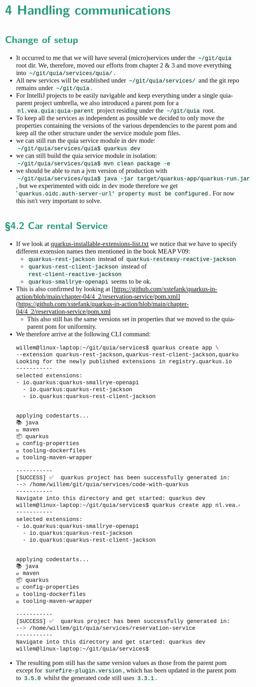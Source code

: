 <style>
body {
  font-family: "Gentium Basic", Cardo, "Linux Libertine o", "Palatino Linotype", Cambria, serif;
  font-size: 130% !important;
}
code {
	padding: 0 .25em;
	
	white-space: pre;
	font-family: "Tlwg mono", Consolas, "Liberation Mono", Menlo, Courier, monospace;
	
	background-color: #ECFFFA;
	//border: 1px solid #ccc;
	//border-radius: 3px;
}

kbd {
	display: inline-block;
	padding: 3px 5px;
	font-family: "Tlwg mono", Consolas, "Liberation Mono", Menlo, Courier, monospace;
	line-height: 10px;
	color: #555;
	vertical-align: middle;
	background-color: #ECFFFA;
	border: solid 1px #ccc;
	border-bottom-color: #bbb;
	border-radius: 3px;
	box-shadow: inset 0 -1px 0 #bbb;
}

h1,h2,h3,h4,h5 {
  color: #269B7D; 
  font-family: "fira sans", "Latin Modern Sans", Calibri, "Trebuchet MS", sans-serif;
}

img {
  width: auto; 
  height: 80%;
  max-height: 100%; 
}
</style>

# 4 Handling communications

## Change of setup
- It occurred to me that we will have several (micro)services under the `~/git/quia` root dir. We, therefore, moved our
  efforts from chapter 2 & 3 and move everything into `~/git/quia/services/quia/`. 
- All new services will be established under `~/git/quia/services/` and the git repo remains under `~/git/quia`.
- For IntelliJ projects to be easily navigable and keep everything under a single quia-parent project umbrella, we also
  introduced a parent pom for a `nl.vea.quia:quia-parent` project residing under the `~/git/quia` root.
- To keep all the services as independent as possible we decided to only move the properties containing the versions
  of the various dependencies to the parent pom and keep all the other structure under the service module pom files.
- we can still run the quia service module in dev mode: `~/git/quia/services/quia$ quarkus dev`
- we can still build the quia service module in isolation: `~/git/quia/services/quia$ mvn clean package -e`
- we should be able to run a jvm version of production with 
  `~/git/quia/services/quia$ java -jar target/quarkus-app/quarkus-run.jar`, but we experimented with oidc in dev mode
  therefore we get '`quarkus.oidc.auth-server-url' property must be configured`. For now this isn't very important to 
  solve.

## §4.2 Car rental Service
- If we look at [quarkus-installable-extensions-list.txt](quarkus-installable-extensions-list.txt) we notice that we 
  have to specify different extension names then mentioned in the book MEAP V09:
  - `quarkus-rest-jackson` instead of `quarkus-resteasy-reactive-jackson`
  - `quarkus-rest-client-jackson` instead of `rest-client-reactive-jackson`
  - `quarkus-smallrye-openapi` seems to be ok.
- This is also confirmed by looking at [https://github.com/xstefank/quarkus-in-action/blob/main/chapter-04/4_2/reservation-service/pom.xml]
(https://github.com/xstefank/quarkus-in-action/blob/main/chapter-04/4_2/reservation-service/pom.xml
  - This also still has the same versions set in properties that we moved to the quia-parent pom for uniformity.
- We therefore arrive at the following CLI command:
  ```bash
  willem@linux-laptop:~/git/quia/services$ quarkus create app \
  --extension quarkus-rest-jackson,quarkus-rest-client-jackson,quarkus-smallrye-openapi --no-code
  Looking for the newly published extensions in registry.quarkus.io
  -----------
  selected extensions:
  - io.quarkus:quarkus-smallrye-openapi
    - io.quarkus:quarkus-rest-jackson
    - io.quarkus:quarkus-rest-client-jackson
  
  
  applying codestarts...
  📚 java
  🔨 maven
  📦 quarkus
  📝 config-properties
  🔧 tooling-dockerfiles
  🔧 tooling-maven-wrapper
  
  -----------
  [SUCCESS] ✅  quarkus project has been successfully generated in:
  --> /home/willem/git/quia/services/code-with-quarkus
  -----------
  Navigate into this directory and get started: quarkus dev
  willem@linux-laptop:~/git/quia/services$ quarkus create app nl.vea.quia:reservation-service --extension quarkus-rest-jackson,quarkus-rest-client-jackson,quarkus-smallrye-openapi --no-code
  -----------
  selected extensions:
  - io.quarkus:quarkus-smallrye-openapi
    - io.quarkus:quarkus-rest-jackson
    - io.quarkus:quarkus-rest-client-jackson
  
  
  applying codestarts...
  📚 java
  🔨 maven
  📦 quarkus
  📝 config-properties
  🔧 tooling-dockerfiles
  🔧 tooling-maven-wrapper
  
  -----------
  [SUCCESS] ✅  quarkus project has been successfully generated in:
  --> /home/willem/git/quia/services/reservation-service
  -----------
  Navigate into this directory and get started: quarkus dev
  willem@linux-laptop:~/git/quia/services$

  ```
- The resulting pom still has the same version values as those from the parent pom except for `surefire-plugin.version`,
  which has been updated in the parent pom to `3.5.0` whilst the generated code still uses `3.3.1`.